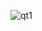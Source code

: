 ![qt1](https://user-images.githubusercontent.com/95536223/232202970-d421a5e7-734b-494a-a7ac-602bf742389b.png)
